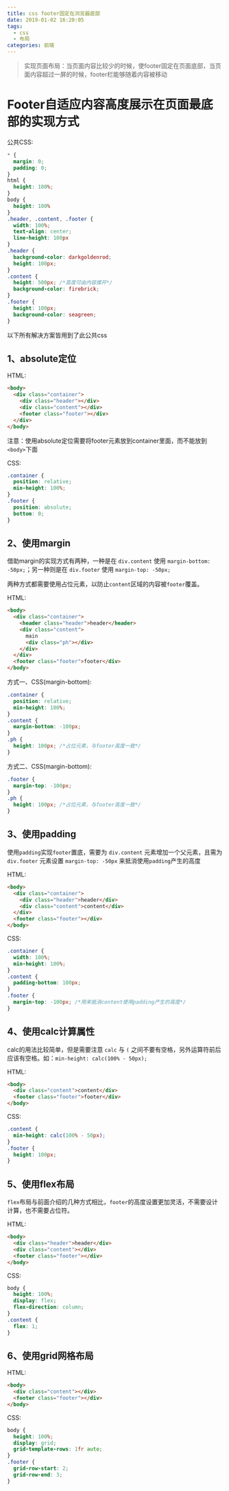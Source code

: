 ```yaml
---
title: css footer固定在浏览器底部
date: 2019-01-02 16:20:05
tags:
  - css
  - 布局
categories: 前端
---
```


> 实现页面布局：当页面内容比较少的时候，使footer固定在页面底部，当页面内容超过一屏的时候，footer栏能够随着内容被移动

# Footer自适应内容高度展示在页面最底部的实现方式

公共CSS: 
```css
* {
  margin: 0;
  padding: 0;
}
html {
  height: 100%;
}
body {
  height: 100%
}
.header, .content, .footer {
  width: 100%;
  text-align: center;
  line-height: 100px
}
.header {
  background-color: darkgoldenrod;
  height: 100px;
}
.content {
  height: 500px; /*高度可由内容撑开*/
  background-color: firebrick;
}
.footer {
  height: 100px;
  background-color: seagreen;
}
```
以下所有解决方案皆用到了此公共css

<!-- more -->

## 1、absolute定位

HTML: 
```html
<body>
  <div class="container">
    <div class="header"></div>
    <div class="content"></div>
    <footer class="footer"></div>
  </div>
</body>
```

注意：使用absolute定位需要将footer元素放到container里面，而不能放到`<body>`下面

CSS: 
```css
.container {
  position: relative;
  min-height: 100%;
}
.footer {
  position: absolute;
  bottom: 0;
}
```

## 2、使用margin

借助margin的实现方式有两种，一种是在 `div.content` 使用 `margin-bottom: -50px;`；另一种则是在 `div.footer` 使用 `margin-top: -50px;`

两种方式都需要使用占位元素，以防止`content`区域的内容被`footer`覆盖。

HTML: 
```html
<body>
  <div class="container">
    <header class="header">header</header>
    <div class="content">
      main
      <div class="ph"></div>
    </div>
  </div>
  <footer class="footer">footer</div>
</body>
```

方式一、CSS(margin-bottom): 
```css
.container {
  position: relative;
  min-height: 100%;
}
.content {
  margin-bottom: -100px;
}
.ph {
  height: 100px; /*占位元素，与footer高度一致*/
}
```

方式二、CSS(margin-bottom): 
```css
.footer {
  margin-top: -100px;
}
.ph {
  height: 100px; /*占位元素，与footer高度一致*/
}
```

## 3、使用padding

使用`padding`实现`footer`置底，需要为 `div.content` 元素增加一个父元素，且需为 `div.footer` 元素设置 `margin-top: -50px` 来抵消使用`padding`产生的高度

HTML: 
```html
<body>
  <div class="container">
    <div class="header">header</div>
    <div class="content">content</div>
  </div>
  <footer class="footer"></div>
</body>
```

CSS: 
```css
.container {
  width: 100%;
  min-height: 100%;
}
.content {
  padding-bottom: 100px;
}
.footer {
  margin-top: -100px; /*用来抵消content使用padding产生的高度*/
}
```

## 4、使用calc计算属性

calc的用法比较简单，但是需要注意 `calc` 与 `(` 之间不要有空格，另外运算符前后应该有空格。如：`min-height: calc(100% - 50px);`

HTML: 

```html
<body>
  <div class="content">content</div>
  <footer class="footer">footer</div>
</body>
```

CSS: 

```css
.content {
  min-height: calc(100% - 50px);
}
.footer {
  height: 100px;
}
```

## 5、使用flex布局

`flex`布局与前面介绍的几种方式相比，`footer`的高度设置更加灵活，不需要设计计算，也不需要占位符。

HTML: 
```html
<body>
  <div class="header">header</div>
  <div class="content"></div>
  <footer class="footer"></div>
</body>
```

CSS: 
```css
body {
  height: 100%;
  display: flex;
  flex-direction: column;
}
.content {
  flex: 1;
}
```

## 6、使用grid网格布局

HTML: 
```html
<body>
  <div class="content"></div>
  <footer class="footer"></div>
</body>
```

CSS: 
```css
body {
  height: 100%;
  display: grid;
  grid-template-rows: 1fr auto;
}
.footer {
  grid-row-start: 2;
  grid-row-end: 3;
}
```